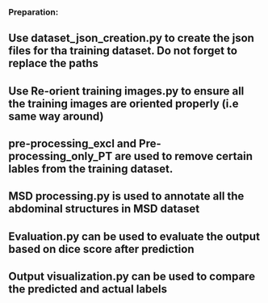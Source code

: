 ### Preparation:
## Use dataset_json_creation.py to create the json files for tha training dataset. Do not forget to replace the paths
## Use Re-orient training images.py to ensure all the training images are oriented properly (i.e same way around)
## pre-processing_excl and Pre-processing_only_PT are used to remove certain lables from the training dataset.
## MSD processing.py is used to annotate all the abdominal structures in MSD dataset
## Evaluation.py can be used to evaluate the output based on dice score after prediction
## Output visualization.py can be used to compare the predicted and actual labels
